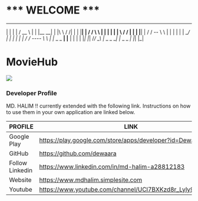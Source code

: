 #                      *** WELCOME ***       						   
 _      _        ____          _            _ _ _ _       _ __    __ _
| |    | |	/ __ \        | |          |__   __|	 | |\ \  / /| |
| |____| |     / /  \ \       | |             | |        | | \ \/ / | |
| |____| |    / / -- \ \      | |             | |	 | |  \__/  | |
| |    | |   / / ---- \ \     | |_ _ _      __| |__      | |        | |
|_|    |_|  /_/        \_\    |_ _ _ __|   |_ _ _ _|     |_|        |_|


# MovieHub

![](https://imgur.com/s0aFXZa.gif)

### Developer Profile

MD. HALIM !! currently extended with the following link. Instructions on how to use them in your own application are linked below.

| PROFILE | LINK |
| ------ | ------ |
| Google Play | https://play.google.com/store/apps/developer?id=Dewaara+Inc. |
| GitHub | https://github.com/dewaara |
| Follow Linkedin | https://www.linkedin.com/in/md-halim-a28812183 |
| Website | https://www.mdhalim.simplesite.com |
| Youtube | https://www.youtube.com/channel/UCl7BXKzd8r_Lyly91aMEMqg |

